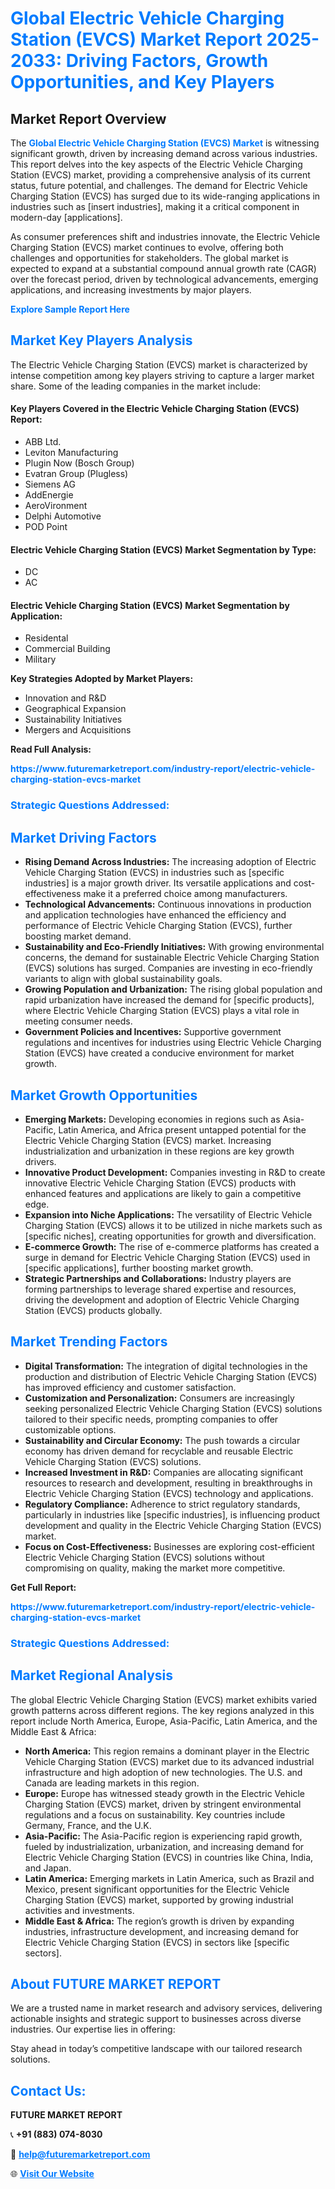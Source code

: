 <h1 style="color: #007BFF;">Global Electric Vehicle Charging Station (EVCS) Market Report 2025-2033: Driving Factors, Growth Opportunities, and Key Players</h1>

<section id="overview">
<h2>Market Report Overview</h2>
<p>The <a href="https://www.futuremarketreport.com/industry-report/electric-vehicle-charging-station-evcs-market" style="color: #007BFF; text-decoration: none;"><strong>Global Electric Vehicle Charging Station (EVCS) Market</strong></a> is witnessing significant growth, driven by increasing demand across various industries. This report delves into the key aspects of the Electric Vehicle Charging Station (EVCS) market, providing a comprehensive analysis of its current status, future potential, and challenges. The demand for Electric Vehicle Charging Station (EVCS) has surged due to its wide-ranging applications in industries such as [insert industries], making it a critical component in modern-day [applications].</p>
<p>As consumer preferences shift and industries innovate, the Electric Vehicle Charging Station (EVCS) market continues to evolve, offering both challenges and opportunities for stakeholders. The global market is expected to expand at a substantial compound annual growth rate (CAGR) over the forecast period, driven by technological advancements, emerging applications, and increasing investments by major players.</p>
</section>

<section id="overview">
<p><a href="https://www.futuremarketreport.com/request-sample/reportId=86296" style="color: #007BFF; text-decoration: none;"><strong>Explore Sample Report Here</strong></a></p>
</section>

<section id="key-players">
<h2 style="color: #007BFF;">Market Key Players Analysis</h2>
<p>The Electric Vehicle Charging Station (EVCS) market is characterized by intense competition among key players striving to capture a larger market share. Some of the leading companies in the market include:</p>
<h4>Key Players Covered in the Electric Vehicle Charging Station (EVCS) Report:</h4>
<ul><li>ABB Ltd.</li><li>Leviton Manufacturing</li><li>Plugin Now (Bosch Group)</li><li>Evatran Group (Plugless)</li><li>Siemens AG</li><li>AddEnergie</li><li>AeroVironment</li><li>Delphi Automotive</li><li>POD Point</li></ul>
<h4>Electric Vehicle Charging Station (EVCS) Market Segmentation by Type:</h4>
<ul><li>DC</li><li>AC</li></ul>

<h4>Electric Vehicle Charging Station (EVCS) Market Segmentation by Application:</h4>
<ul><li>Residental</li><li>Commercial Building</li><li>Military</li></ul>
<p><strong>Key Strategies Adopted by Market Players:</strong></p>
<ul>
<li>Innovation and R&D</li>
<li>Geographical Expansion</li>
<li>Sustainability Initiatives</li>
<li>Mergers and Acquisitions</li>
</ul>
</section>

<section>
<p><strong>Read Full Analysis: </strong></p><a href="https://www.futuremarketreport.com/industry-report/electric-vehicle-charging-station-evcs-market" style="color: #007BFF; text-decoration: none;"><strong>https://www.futuremarketreport.com/industry-report/electric-vehicle-charging-station-evcs-market</strong></a>
<h3 style="color: #007BFF;">Strategic Questions Addressed:</h3>
</section>

<section id="driving-factors">
<h2 style="color: #007BFF;">Market Driving Factors</h2>
<ul>
<li><strong>Rising Demand Across Industries:</strong> The increasing adoption of Electric Vehicle Charging Station (EVCS) in industries such as [specific industries] is a major growth driver. Its versatile applications and cost-effectiveness make it a preferred choice among manufacturers.</li>
<li><strong>Technological Advancements:</strong> Continuous innovations in production and application technologies have enhanced the efficiency and performance of Electric Vehicle Charging Station (EVCS), further boosting market demand.</li>
<li><strong>Sustainability and Eco-Friendly Initiatives:</strong> With growing environmental concerns, the demand for sustainable Electric Vehicle Charging Station (EVCS) solutions has surged. Companies are investing in eco-friendly variants to align with global sustainability goals.</li>
<li><strong>Growing Population and Urbanization:</strong> The rising global population and rapid urbanization have increased the demand for [specific products], where Electric Vehicle Charging Station (EVCS) plays a vital role in meeting consumer needs.</li>
<li><strong>Government Policies and Incentives:</strong> Supportive government regulations and incentives for industries using Electric Vehicle Charging Station (EVCS) have created a conducive environment for market growth.</li>
</ul>
</section>

<section id="growth-opportunities">
<h2 style="color: #007BFF;">Market Growth Opportunities</h2>
<ul>
<li><strong>Emerging Markets:</strong> Developing economies in regions such as Asia-Pacific, Latin America, and Africa present untapped potential for the Electric Vehicle Charging Station (EVCS) market. Increasing industrialization and urbanization in these regions are key growth drivers.</li>
<li><strong>Innovative Product Development:</strong> Companies investing in R&D to create innovative Electric Vehicle Charging Station (EVCS) products with enhanced features and applications are likely to gain a competitive edge.</li>
<li><strong>Expansion into Niche Applications:</strong> The versatility of Electric Vehicle Charging Station (EVCS) allows it to be utilized in niche markets such as [specific niches], creating opportunities for growth and diversification.</li>
<li><strong>E-commerce Growth:</strong> The rise of e-commerce platforms has created a surge in demand for Electric Vehicle Charging Station (EVCS) used in [specific applications], further boosting market growth.</li>
<li><strong>Strategic Partnerships and Collaborations:</strong> Industry players are forming partnerships to leverage shared expertise and resources, driving the development and adoption of Electric Vehicle Charging Station (EVCS) products globally.</li>
</ul>
</section>

<section id="trending-factors">
<h2 style="color: #007BFF;">Market Trending Factors</h2>
<ul>
<li><strong>Digital Transformation:</strong> The integration of digital technologies in the production and distribution of Electric Vehicle Charging Station (EVCS) has improved efficiency and customer satisfaction.</li>
<li><strong>Customization and Personalization:</strong> Consumers are increasingly seeking personalized Electric Vehicle Charging Station (EVCS) solutions tailored to their specific needs, prompting companies to offer customizable options.</li>
<li><strong>Sustainability and Circular Economy:</strong> The push towards a circular economy has driven demand for recyclable and reusable Electric Vehicle Charging Station (EVCS) solutions.</li>
<li><strong>Increased Investment in R&D:</strong> Companies are allocating significant resources to research and development, resulting in breakthroughs in Electric Vehicle Charging Station (EVCS) technology and applications.</li>
<li><strong>Regulatory Compliance:</strong> Adherence to strict regulatory standards, particularly in industries like [specific industries], is influencing product development and quality in the Electric Vehicle Charging Station (EVCS) market.</li>
<li><strong>Focus on Cost-Effectiveness:</strong> Businesses are exploring cost-efficient Electric Vehicle Charging Station (EVCS) solutions without compromising on quality, making the market more competitive.</li>
</ul>
</section>

<section>
<p><strong>Get Full Report: </strong></p><a href="https://www.futuremarketreport.com/industry-report/electric-vehicle-charging-station-evcs-market" style="color: #007BFF; text-decoration: none;"><strong>https://www.futuremarketreport.com/industry-report/electric-vehicle-charging-station-evcs-market</strong></a>
<h3 style="color: #007BFF;">Strategic Questions Addressed:</h3>
</section>


<section id="regional-analysis">
<h2 style="color: #007BFF;">Market Regional Analysis</h2>
<p>The global Electric Vehicle Charging Station (EVCS) market exhibits varied growth patterns across different regions. The key regions analyzed in this report include North America, Europe, Asia-Pacific, Latin America, and the Middle East & Africa:</p>
<ul>
<li><strong>North America:</strong> This region remains a dominant player in the Electric Vehicle Charging Station (EVCS) market due to its advanced industrial infrastructure and high adoption of new technologies. The U.S. and Canada are leading markets in this region.</li>
<li><strong>Europe:</strong> Europe has witnessed steady growth in the Electric Vehicle Charging Station (EVCS) market, driven by stringent environmental regulations and a focus on sustainability. Key countries include Germany, France, and the U.K.</li>
<li><strong>Asia-Pacific:</strong> The Asia-Pacific region is experiencing rapid growth, fueled by industrialization, urbanization, and increasing demand for Electric Vehicle Charging Station (EVCS) in countries like China, India, and Japan.</li>
<li><strong>Latin America:</strong> Emerging markets in Latin America, such as Brazil and Mexico, present significant opportunities for the Electric Vehicle Charging Station (EVCS) market, supported by growing industrial activities and investments.</li>
<li><strong>Middle East & Africa:</strong> The region’s growth is driven by expanding industries, infrastructure development, and increasing demand for Electric Vehicle Charging Station (EVCS) in sectors like [specific sectors].</li>
</ul>
</section>

<footer>
<h2 style="color: #007BFF;">About FUTURE MARKET REPORT</h2>
<p>We are a trusted name in market research and advisory services, delivering actionable insights and strategic support to businesses across diverse industries. Our expertise lies in offering:</p>

<p>Stay ahead in today’s competitive landscape with our tailored research solutions.</p>

<h2 style="color: #007BFF;">Contact Us:</h2>
<p><strong>FUTURE MARKET REPORT</strong></p>
<p>📞 <strong>+91 (883) 074-8030</strong></p>
<p>📧 <strong><a href="mailto:help@futuremarketreport.com" style="color: #007BFF;">help@futuremarketreport.com</a></strong></p>
<p>🌐 <strong><a href="https://www.futuremarketreport.com/" style="color: #007BFF;">Visit Our Website</a></strong></p>
</footer>